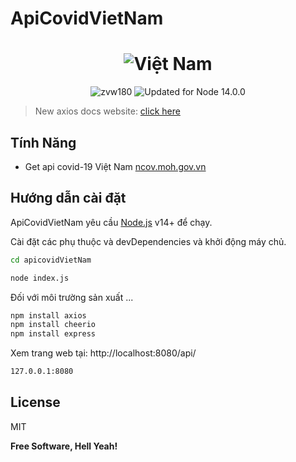 # ApiCovidVietNam
<h1 align="center">
  <img src="https://upload.wikimedia.org/wikipedia/commons/thumb/2/21/Flag_of_Vietnam.svg/1920px-Flag_of_Vietnam.svg.png" alt="Việt Nam">
</h1>

<div align="center">
 <img src="https://komarev.com/ghpvc/?username=zvw180&label=Profile%20views&color=0e75b6&style=flat" alt="zvw180" /> <img src="https://img.shields.io/badge/ %E2%9C%94%20Updated%20For%20Version%20-%20Node%2014.0.0-brightgreen.svg" alt="Updated for Node 14.0.0">

</div>

> New axios docs website: [click here](https://axios-http.com/)



## Tính Năng

- Get api covid-19 Việt Nam [ncov.moh.gov.vn](https://ncov.moh.gov.vn//)


## Hướng dẫn cài đặt

ApiCovidVietNam yêu cầu [Node.js](https://nodejs.org/) v14+ để chạy.

Cài đặt các phụ thuộc và devDependencies và khởi động máy chủ.

```sh
cd apicovidVietNam

node index.js
```

Đối với môi trường sản xuất ...

```sh
npm install axios
npm install cheerio
npm install express
```

Xem trang web tại: http://localhost:8080/api/

```sh
127.0.0.1:8080
```

## License

MIT

**Free Software, Hell Yeah!**

